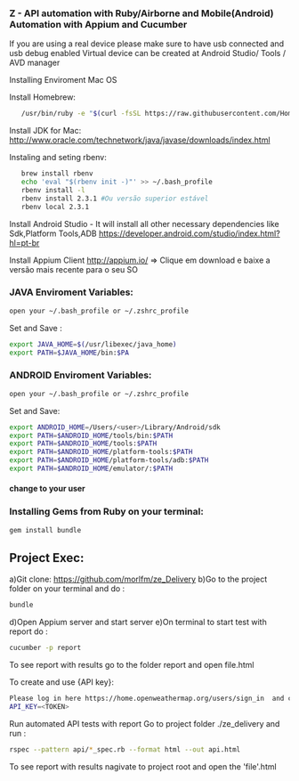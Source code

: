 ### Z - API automation with Ruby/Airborne and Mobile(Android) Automation with Appium and Cucumber

If you are using a real device please make sure to have usb connected and usb debug enabled
Virtual device can be created at Android Studio/ Tools / AVD manager

Installing Enviroment Mac OS

Install Homebrew:
```bash
   /usr/bin/ruby -e "$(curl -fsSL https://raw.githubusercontent.com/Homebrew/install/master/install)"
```
Install JDK for Mac:
   http://www.oracle.com/technetwork/java/javase/downloads/index.html

Instaling and seting rbenv:
```bash
   brew install rbenv
   echo 'eval "$(rbenv init -)"' >> ~/.bash_profile
   rbenv install -l
   rbenv install 2.3.1 #Ou versão superior estável
   rbenv local 2.3.1
 ```

Install Android Studio - It will install all other necessary dependencies like Sdk,Platform Tools,ADB
   https://developer.android.com/studio/index.html?hl=pt-br

Install Appium Client
   http://appium.io/ => Clique em download e baixe a versão mais recente para o seu SO

### JAVA Enviroment Variables:

```bash
open your ~/.bash_profile or ~/.zshrc_profile
```
Set and Save :
```bash
export JAVA_HOME=$(/usr/libexec/java_home)
export PATH=$JAVA_HOME/bin:$PA
```
### ANDROID Enviroment Variables:
```bash
open your ~/.bash_profile or ~/.zshrc_profile
```
Set and Save:
```bash
export ANDROID_HOME=/Users/<user>/Library/Android/sdk
export PATH=$ANDROID_HOME/tools/bin:$PATH
export PATH=$ANDROID_HOME/tools:$PATH
export PATH=$ANDROID_HOME/platform-tools:$PATH
export PATH=$ANDROID_HOME/platform-tools/adb:$PATH
export PATH=$ANDROID_HOME/emulator/:$PATH
```
#### <user> change to your user


### Installing Gems from Ruby on your terminal:

```bash
gem install bundle
```

## Project Exec:

a)Git clone: https://github.com/morlfm/ze_Delivery
b)Go to the project folder on your terminal and do :
```bash
bundle
```

d)Open Appium server and start server
e)On terminal to start test with report do :

```bash
cucumber -p report
```

To see report with results go to the folder report and open file.html


To create and use {API key}:

```bash
Please log in here https://home.openweathermap.org/users/sign_in  and create your {API key} and set a root file .api_key.env and add your key
API_KEY=<TOKEN>
```
Run automated API tests with report
    Go to project folder ./ze_delivery and run :
```bash
rspec --pattern api/*_spec.rb --format html --out api.html
```

To see report with results nagivate to project root and open the 'file'.html
